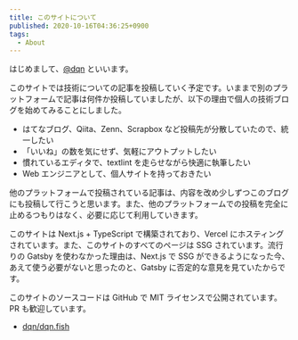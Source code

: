 ```yaml
---
title: このサイトについて
published: 2020-10-16T04:36:25+0900
tags:
  - About
---
```


はじめまして、[@dqn](https://github.com/dqn) といいます。

このサイトでは技術についての記事を投稿していく予定です。いままで別のプラットフォームで記事は何件か投稿していましたが、以下の理由で個人の技術ブログを始めてみることにしました。

- はてなブログ、Qiita、Zenn、Scrapbox など投稿先が分散していたので、統一したい
- 「いいね」の数を気にせず、気軽にアウトプットしたい
- 慣れているエディタで、textlint を走らせながら快適に執筆したい
- Web エンジニアとして、個人サイトを持っておきたい

他のプラットフォームで投稿されている記事は、内容を改め少しずつこのブログにも投稿して行こうと思います。また、他のプラットフォームでの投稿を完全に止めるつもりはなく、必要に応じて利用していきます。

このサイトは Next.js + TypeScript で構築されており、Vercel にホスティングされています。また、このサイトのすべてのページは SSG されています。流行りの Gatsby を使わなかった理由は、Next.js で SSG ができるようになった今、あえて使う必要がないと思ったのと、Gatsby に否定的な意見を見ていたからです。

このサイトのソースコードは GitHub で MIT ライセンスで公開されています。PR も歓迎しています。

- [dqn/dqn.fish](https://github.com/dqn/dqn.fish)
